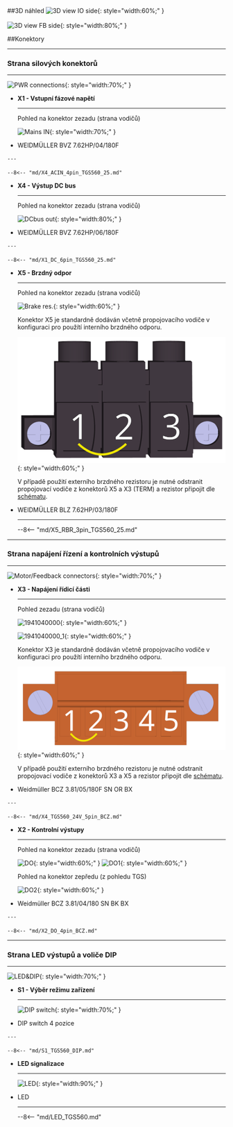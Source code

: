 ##3D náhled
![3D view IO side](../img/IOside.webp){: style="width:60%;" }
<br>
<br>
![3D view FB side](../img/MotSide.webp){: style="width:80%;" }

##Konektory
___
### Strana silových konektorů
___

![PWR connections](../../../../source/img/TGS-560-25_50_PWRconns.webp){: style="width:70%;" }


<div class="grid cards" markdown>

-   **X1 - Vstupní fázové napětí**

    ---
	
	Pohled na konektor zezadu (strana vodičů)
	
	![Mains IN](../../../../source/img/1930070000.webp){: style="width:70%;" }

-    WEIDMÜLLER BVZ 7.62HP/04/180F

	---
	
	--8<-- "md/X4_ACIN_4pin_TGS560_25.md"
	
-   **X4 - Výstup DC bus**

    ---
	
	Pohled na konektor zezadu (strana vodičů)
	
	![DCbus out](../../../../source/img/1930090000.webp){: style="width:80%;" }

-    WEIDMÜLLER BVZ 7.62HP/06/180F

	---
	
	--8<-- "md/X1_DC_6pin_TGS560_25.md"
	
	
-   **X5 - Brzdný odpor**

    ---
		
	Pohled na konektor zezadu (strana vodičů)
	
	![Brake res.](../../../../source/img/1095690000.webp){: style="width:60%;" }   
	
	Konektor X5 je standardně dodáván včetně propojovacího vodiče v konfiguraci pro použítí interního brzdného odporu.
	
	![PWR connector](../../../../source/img/1095690000jumper.svg){: style="width:60%;" }   
	
	V případě použití externího brzdného rezistoru je nutné odstranit propojovací vodiče z konektorů X5 a X3 (TERM) a rezistor připojit dle [schématu](schematic.md).	

-   WEIDMÜLLER BLZ 7.62HP/03/180F

	---
	
	--8<-- "md/X5_RBR_3pin_TGS560_25.md"

</div>
  
___
### Strana napájení řízení a kontrolních výstupů
___

![Motor/Feedback connectors](../../../../source/img/TGS-560-25_50_24Vside.webp){: style="width:70%;" }

<div class="grid cards" markdown>

-   **X3 - Napájení řídicí části**

    ---
	Pohled zezadu (strana vodičů)   
	
	![1941040000](../../../../source/img/1941040000.webp){: style="width:60%;" }   
	
	![1941040000_1](../../../../source/img/1941040000_1.webp){: style="width:60%;" }	
	
	Konektor X3 je standardně dodáván včetně propojovacího vodiče v konfiguraci pro použítí interního brzdného odporu.
	
	![1941040000_2](../../../../source/img/1941040000jumper.svg){: style="width:60%;" }   
	
	V případě použití externího brzdného rezistoru je nutné odstranit propojovací vodiče z konektorů X3 a X5 a rezistor připojit dle [schématu](schematic.md).		

-    Weidmüller BCZ 3.81/05/180F SN OR BX

	---

	--8<-- "md/X4_TGS560_24V_5pin_BCZ.md"

-   **X2 - Kontrolní výstupy**

    ---
		
	Pohled na konektor zezadu (strana vodičů)
	
	![DO](../../../../source/img/1792970000_1.webp){: style="width:60%;" }
	![DO1](../../../../source/img/1792970000_2.webp){: style="width:60%;" }
		
	Pohled na konektor zepředu (z pohledu TGS)
	
	![DO2](../../../../source/img/1792970000_3.webp){: style="width:60%;" }
	
-    Weidmüller BCZ 3.81/04/180 SN BK BX

    ---

	--8<-- "md/X2_DO_4pin_BCZ.md"
	
</div>

___
### Strana LED výstupů a voliče DIP
___

![LED&DIP](../../../../source/img/TGS-560-25_50_DIPside.webp){: style="width:70%;" }

<div class="grid cards" markdown>

-   **S1 - Výběr režimu zařízení**

    ---
	
	![DIP switch](../../../../source/img/DS03-254-04BE.webp){: style="width:70%;" }

-    DIP switch 4 pozice

    ---

	--8<-- "md/S1_TGS560_DIP.md"

-   **LED signalizace**

    ---
	
	![LED](../img/LED.webp){: style="width:90%;" }

-   LED 

    ---

	--8<-- "md/LED_TGS560.md"
	
</div>


